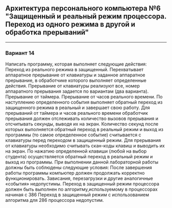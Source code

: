 ## Архитектура персонального компьютера №6 "Защищенный и реальный режим процессора. Переход из одного режима в другой и обработка прерываний"

___

### Вариант 14
Написать программу, которая выполняет следующие действия:
Переход из реального режима в защищенный.
Перехватывает аппаратное прерывание от клавиатуры и заданное аппаратное прерывание, в
обработчике которого выполняет определенные действия. Прерывание от клавиатуры
реализуют все, номер аппаратного прерывания задается по вариантам (два варианта).
Прерывание от таймера.
Прерывание от часов реального времени.
По наступлению определенного события выполняет обратный переход из защищенного
режима в реальный и завершает свою работу.
Для прерываний от таймера и часов реального времени обработчик прерывания должен
отслеживать количество вызовов прерывания и отсчитывать секунды, выводя их на экран.
Количество секунд после которых выполняется обратный переход в реальный режим и
выход из программы (то самое определенное событие) считывается с клавиатуры перед
переходом в защищенный режим.
Для прерывания от клавиатуры необходимо считывать скан-коды клавиш и выводить их на
экран. По нажатию определенной клавиши (любой на выбор студента) осуществляется
обратный переход в реальный режим и выход из программы.
При выполнении данной лабораторной работы должны быть соблюдены следующие
условия:
После завершения работы программы компьютер должен продолжать корректно
функционировать. Зависания, перезагрузки и другие аналогичные «события» недопустимы.
Переход в защищенный режим процессора должен быть выполнен по алгоритму,используемому в процессорах начиная с 386 Переход в защищенный режим с
использованием алгоритма для 286 процессора недопустим.

